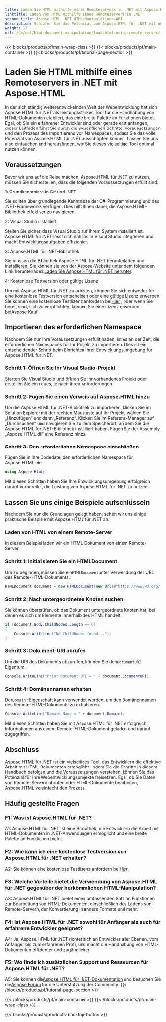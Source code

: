 ```yaml
---
title: Laden Sie HTML mithilfe eines Remoteservers in .NET mit Aspose.HTML
linktitle: Laden von HTML mithilfe eines Remoteservers in .NET
second_title: Aspose.HTML .NET HTML-Manipulations-API
description: Schöpfen Sie das Potenzial von Aspose.HTML für .NET mit unserem umfassenden Handbuch aus. Erfahren Sie, wie Sie Namespaces importieren, auf Remote-HTML-Dokumente zugreifen und vieles mehr.
weight: 12
url: /de/net/html-document-manipulation/load-html-using-remote-server/
---
```


{{< blocks/products/pf/main-wrap-class >}}
{{< blocks/products/pf/main-container >}}
{{< blocks/products/pf/tutorial-page-section >}}

# Laden Sie HTML mithilfe eines Remoteservers in .NET mit Aspose.HTML


In der sich ständig weiterentwickelnden Welt der Webentwicklung hat sich Aspose.HTML für .NET als leistungsstarkes Tool für die Handhabung von HTML-Dokumenten etabliert, das eine breite Palette an Funktionen bietet. Egal, ob Sie ein erfahrener Entwickler sind oder gerade erst anfangen, dieser Leitfaden führt Sie durch die wesentlichen Schritte, Voraussetzungen und den Prozess des Importierens von Namespaces, sodass Sie das volle Potenzial von Aspose.HTML für .NET ausschöpfen können. Lassen Sie uns also eintauchen und herausfinden, wie Sie dieses vielseitige Tool optimal nutzen können.

## Voraussetzungen

Bevor wir uns auf die Reise machen, Aspose.HTML für .NET zu nutzen, müssen Sie sicherstellen, dass die folgenden Voraussetzungen erfüllt sind:

1: Grundkenntnisse in C# und .NET

Sie sollten über grundlegende Kenntnisse der C#-Programmierung und des .NET-Frameworks verfügen. Dies hilft Ihnen dabei, die Aspose.HTML-Bibliothek effektiver zu navigieren.

2: Visual Studio installiert

Stellen Sie sicher, dass Visual Studio auf Ihrem System installiert ist. Aspose.HTML für .NET lässt sich nahtlos in Visual Studio integrieren und macht Entwicklungsaufgaben effizienter.

3: Aspose.HTML für .NET-Bibliothek

 Sie müssen die Bibliothek Aspose.HTML für .NET herunterladen und installieren. Sie können sie von der Aspose-Website unter dem folgenden Link herunterladen:[Laden Sie Aspose.HTML für .NET herunter](https://releases.aspose.com/html/net/).

4: Kostenlose Testversion oder gültige Lizenz

 Um mit Aspose.HTML für .NET zu arbeiten, können Sie sich entweder für eine kostenlose Testversion entscheiden oder eine gültige Lizenz erwerben. Sie können eine kostenlose Testlizenz anfordern bei[Hier](https://releases.aspose.com/) , oder wenn Sie bereit sind, sich zu verpflichten, können Sie eine Lizenz erwerben bei[Aspose Kauf](https://purchase.aspose.com/buy).

## Importieren des erforderlichen Namespace

Nachdem Sie nun Ihre Voraussetzungen erfüllt haben, ist es an der Zeit, die erforderlichen Namespaces für Ihr Projekt zu importieren. Dies ist ein entscheidender Schritt beim Einrichten Ihrer Entwicklungsumgebung für Aspose.HTML für .NET.

### Schritt 1: Öffnen Sie Ihr Visual Studio-Projekt

Starten Sie Visual Studio und öffnen Sie Ihr vorhandenes Projekt oder erstellen Sie ein neues, je nach Ihren Anforderungen.

### Schritt 2: Fügen Sie einen Verweis auf Aspose.HTML hinzu

Um die Aspose.HTML für .NET-Bibliothek zu importieren, klicken Sie im Solution Explorer mit der rechten Maustaste auf Ihr Projekt, wählen Sie „Hinzufügen“ und dann „Referenz“. Klicken Sie im Referenz-Manager auf „Durchsuchen“ und navigieren Sie zu dem Speicherort, an dem Sie die Aspose.HTML für .NET-Bibliothek installiert haben. Fügen Sie der Assembly „Aspose.HTML.dll“ eine Referenz hinzu.

### Schritt 3: Den erforderlichen Namespace einschließen

Fügen Sie in Ihre Codedatei den erforderlichen Namespace für Aspose.HTML ein:

```csharp
using Aspose.Html;
```

Mit diesen Schritten haben Sie Ihre Entwicklungsumgebung erfolgreich darauf vorbereitet, die Leistung von Aspose.HTML für .NET zu nutzen.

## Lassen Sie uns einige Beispiele aufschlüsseln

Nachdem Sie nun die Grundlagen gelegt haben, sehen wir uns einige praktische Beispiele mit Aspose.HTML für .NET an.

### Laden von HTML von einem Remote-Server

In diesem Beispiel laden wir ein HTML-Dokument von einem Remote-Server.

### Schritt 1: Initialisieren Sie ein HTMLDocument

 Um zu beginnen, müssen Sie ein`HTMLDocument`unter Verwendung der URL des Remote-HTML-Dokuments.

```csharp
HTMLDocument document = new HTMLDocument(new Url(@"https://www.w3.org/TR/html5/"));
```

### Schritt 2: Nach untergeordneten Knoten suchen

Sie können überprüfen, ob das Dokument untergeordnete Knoten hat, bei denen es sich um Elemente innerhalb des HTML handelt.

```csharp
if (document.Body.ChildNodes.Length == 0)
{
    Console.WriteLine("No ChildNodes found...");
}
```

### Schritt 3: Dokument-URI abrufen

 Um die URI des Dokuments abzurufen, können Sie den`DocumentURI` Eigentum.

```csharp
Console.WriteLine("Print Document URI = " + document.DocumentURI);
```

### Schritt 4: Domänennamen erhalten

 Der`Domain` -Eigenschaft kann verwendet werden, um den Domänennamen des Remote-HTML-Dokuments zu extrahieren.

```csharp
Console.WriteLine("Domain Name = " + document.Domain);
```

Mit diesen Schritten haben Sie mit Aspose.HTML für .NET erfolgreich Informationen aus einem Remote-HTML-Dokument geladen und darauf zugegriffen.

## Abschluss

Aspose.HTML für .NET ist ein vielseitiges Tool, das Entwicklern die effektive Arbeit mit HTML-Dokumenten ermöglicht. Indem Sie die Schritte in diesem Handbuch befolgen und die Voraussetzungen verstehen, können Sie das Potenzial für Ihre Webentwicklungsprojekte freisetzen. Egal, ob Sie Daten von Remote-Servern abrufen oder HTML-Dokumente bearbeiten, Aspose.HTML vereinfacht den Prozess.

## Häufig gestellte Fragen

### F1: Was ist Aspose.HTML für .NET?

A1: Aspose.HTML für .NET ist eine Bibliothek, die Entwicklern die Arbeit mit HTML-Dokumenten in .NET-Anwendungen ermöglicht und eine breite Palette an Funktionen bietet.

### F2: Wie kann ich eine kostenlose Testversion von Aspose.HTML für .NET erhalten?

 A2: Sie können eine kostenlose Testlizenz anfordern bei[Hier](https://releases.aspose.com/).

### F3: Welche Vorteile bietet die Verwendung von Aspose.HTML für .NET gegenüber der herkömmlichen HTML-Manipulation?

A3: Aspose.HTML für .NET bietet einen umfassenden Satz an Funktionen zur Bearbeitung von HTML-Dokumenten, einschließlich des Ladens von Remote-Servern, der Konvertierung in andere Formate und mehr.

### F4: Ist Aspose.HTML für .NET sowohl für Anfänger als auch für erfahrene Entwickler geeignet?

A4: Ja, Aspose.HTML für .NET richtet sich an Entwickler aller Ebenen, vom Anfänger bis zum erfahrenen Profi, und macht die Handhabung von HTML-Dokumenten effizienter und zugänglicher.

### F5: Wo finde ich zusätzlichen Support und Ressourcen für Aspose.HTML für .NET?

 A5: Sie können die[Aspose.HTML für .NET-Dokumentation](https://reference.aspose.com/html/net/) und besuchen Sie die[Aspose Forum](https://forum.aspose.com/) für die Unterstützung der Community.
{{< /blocks/products/pf/tutorial-page-section >}}

{{< /blocks/products/pf/main-container >}}
{{< /blocks/products/pf/main-wrap-class >}}

{{< blocks/products/products-backtop-button >}}
